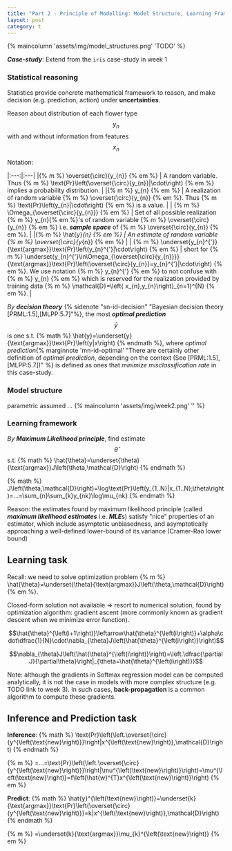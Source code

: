 ```yaml
---
title: "Part 2 - Principle of Modelling: Model Structure, Learning Framework"
layout: post
category: t
---
```

{% maincolumn 'assets/img/model_structures.png' 'TODO' %}

***Case-study***: Extend from the `iris` case-study in week 1



### Statistical reasoning
Statistics provide concrete mathematical framework to reason, and make decision (e.g. prediction, action) under **uncertainties**.

Reason about distribution of each flower type $$y_{n}$$ with and without information from features $$x_{n}$$

Notation: 

|:---:|:---|
|{% m %} \overset{\circ}{y_{n}} {% em %} | A random variable. Thus {% m %} \text{Pr}\left(\overset{\circ}{y_{n}}\|\cdot\right) {% em %} implies a probability distribution. |
|{% m %} y_{n} {% em %} | A realization of random variable {% m %} \overset{\circ}{y_{n}} {% em %}. Thus {% m %} \text{Pr}\left(y_{n}\|\cdot\right) {% em %} is a value. |
| {% m %} \Omega_{\overset{\circ}{y_{n}}} {% em %} | Set of all possible realization {% m %} y_{n}{% em %}'s of random variable {% m %} \overset{\circ}{y_{n}} {% em %} i.e. ***sample space*** of {% m %} \overset{\circ}{y_{n}} {% em %}. |
|{% m %} \hat{y}_{n} {% em %} | An estimate of random variable {% m %} \overset{\circ}{y_{n}} {% em %} |
| {% m %} \underset{y_{n}^{'}}{\text{argmax}}\text{Pr}\left(y_{n}^{'}\|\cdot\right) {% em %} | short for {% m %} \underset{y_{n}^{'}\in\Omega_{\overset{\circ}{y_{n}}}}{\text{argmax}}\text{Pr}\left(\overset{\circ}{y_{n}}=y_{n}^{'}\|\cdot\right) {% em %}. We use notation {% m %} y_{n}^{'} {% em %} to not confuse with {% m %} y_{n} {% em %} which is reserved for the realization provided by training data {% m %} \mathcal{D}=\left\{ x_{n},y_{n}\right\}_{n=1}^{N}  {% em %}. |


*By **decision theory*** {% sidenote "sn-id-decision" "Bayesian decision theory [PRML:1.5],[MLPP:5.7]"%}, the most ***optimal prediction*** $$\hat{y}$$ is one s.t. 
{% math %} \hat{y}=\underset{y}{\text{argmax}}\text{Pr}\left(y|x\right) {% endmath %}, where *optimal prediction*{% marginnote 'mn-id-optimal' "There are certainly other definition of *optimal prediction*, depending on the context (See [PRML:1.5],[MLPP:5.7])" %} is defined as ones that *minimize misclassification rate* in this case-study. 

###  Model structure
parametric assumed
...
{% maincolumn 'assets/img/week2.png' '' %}



### Learning framework
*By **Maximum Likelihood principle***, find estimate $$\hat{\theta}$$ s.t. 
{% math %} \hat{\theta}=\underset{\theta}{\text{argmax}}J\left(\theta,\mathcal{D}\right) {% endmath %}

{% math %} J\left(\theta,\mathcal{D}\right)=\log\text{Pr}\left(y_{1..N}|x_{1..N};\theta\right)=...=\sum_{n}\sum_{k}y_{nk}\log\mu_{nk} {% endmath %}

Reason: the estimates found by maximum likelihood principle (called ***maximum likelihood estimates*** i.e. ***MLE***s) satisfy "nice" properties of an estimator, which include asymptotic unbiasedness, and asymptotically approaching a well-defined lower-bound of its variance (Cramer-Rao lower bound) 


## Learning task 
Recall: we need to solve optimization problem {% m %} \hat{\theta}=\underset{\theta}{\text{argmax}}J\left(\theta,\mathcal{D}\right) {% em %}.

Closed-form solution not available => resort to numerical solution, found by optimization algorithm: gradient ascent (more commonly known as gradient descent when we minimize error function).

$$\hat{\theta}^{\left(i+1\right)}\leftarrow\hat{\theta}^{\left(i\right)}+\alpha\cdot\dfrac{1}{N}\cdot\nabla_{\theta}J\left(\hat{\theta}^{\left(i\right)}\right)$$

$$\nabla_{\theta}J\left(\hat{\theta}^{\left(i\right)}\right)=\left.\dfrac{\partial J}{\partial\theta}\right|_{\theta=\hat{\theta}^{\left(i\right)}}$$

Note: although the gradients in Softmax regression model can be computed analytically, it is not the case in models with more complex structure (e.g. TODO link to week 3). In such cases, **back-propagation** is a common algorithm to compute these gradients.

## Inference and Prediction task
**Inference**: 
{% math %} \text{Pr}\left(\left.\overset{\circ}{y^{\left(\text{new}\right)}}\right|x^{\left(\text{new}\right)},\mathcal{D}\right) {% endmath %}

{% m %} =...=\text{Pr}\left(\left.\overset{\circ}{y^{\left(\text{new}\right)}}\right|\mu^{\left(\text{new}\right)}\right)=\mu^{\left(\text{new}\right)}=f\left(\hat{w}^{T}x^{\left(\text{new}\right)}\right)
  {% em %}

**Predict**:
{% math %} \hat{y}^{\left(\text{new}\right)}=\underset{k}{\text{argmax}}\text{Pr}\left(\overset{\circ}{y^{\left(\text{new}\right)}}=k|x^{\left(\text{new}\right)},\mathcal{D}\right) {% endmath %}

{% m %} =\underset{k}{\text{argmax}}\mu_{k}^{\left(\text{new}\right)} {% em %}
